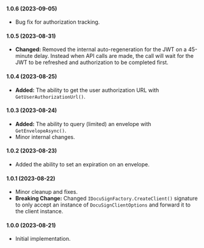 #### 1.0.6 (2023-09-05)

- Bug fix for authorization tracking.

#### 1.0.5 (2023-08-31)

- **Changed:** Removed the internal auto-regeneration for the JWT on a 45-minute delay. Instead when API calls are made, the call will wait for the JWT to be refreshed and authorization to be completed first.

#### 1.0.4 (2023-08-25)

- **Added:** The ability to get the user authorization URL with `GetUserAuthorizationUrl()`.

#### 1.0.3 (2023-08-24)

- **Added:** The ability to query (limited) an envelope with `GetEnvelopeAsync()`.
- Minor internal changes.

#### 1.0.2 (2023-08-23)

- Added the ability to set an expiration on an envelope.

#### 1.0.1 (2023-08-22)

- Minor cleanup and fixes.
- **Breaking Change:** Changed `IDocuSignFactory.CreateClient()` signature to only accept an instance of `DocuSignClientOptions` and forward it to the client instance.

#### 1.0.0 (2023-08-21)

- Initial implementation.